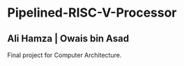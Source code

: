 # Pipelined-RISC-V-Processor
## Ali Hamza | Owais bin Asad 
Final project for Computer Architecture.

